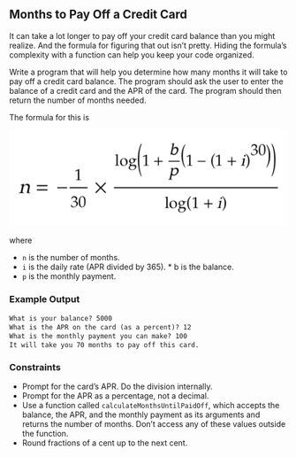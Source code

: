 ## Months to Pay Off a Credit Card

It can take a lot longer to pay off your credit card balance than you might realize. And the formula for figuring that out isn’t pretty. Hiding the formula’s complexity with a function can help you keep your code organized.

Write a program that will help you determine how many months it will take to pay off a credit card balance. The program should ask the user to enter the balance of a credit card and the APR of the card. The program should then return the number of months needed.

The formula for this is

![Months to Pay Off a Credit Card](26-months-to-pay-off-a-credit-card.png)

where

- `n` is the number of months.
- `i` is the daily rate (APR divided by 365). \* b is the balance.
- `p` is the monthly payment.

### Example Output

```
What is your balance? 5000
What is the APR on the card (as a percent)? 12
What is the monthly payment you can make? 100
It will take you 70 months to pay off this card.
```

### Constraints

- Prompt for the card’s APR. Do the division internally.
- Prompt for the APR as a percentage, not a decimal.
- Use a function called `calculateMonthsUntilPaidOff`, which accepts the balance, the APR, and the monthly payment as its arguments and returns the number of months. Don’t access any of these values outside the function.
- Round fractions of a cent up to the next cent.
